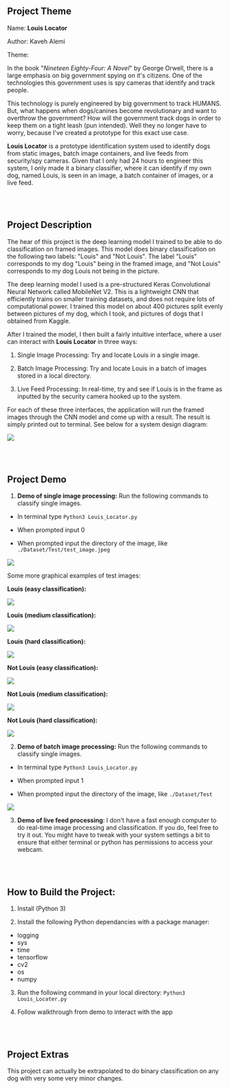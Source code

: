 ## Project Theme

Name: **Louis Locator**

Author: Kaveh Alemi

Theme:

In the book "_Nineteen Eighty-Four: A Novel_" by George Orwell, there is a large emphasis on big government spying on it's citizens. One of the technologies this government uses is spy cameras that identify and track people. 

This technology is purely engineered by big government to track HUMANS. But, what happens when dogs/canines become revolutionary and want to overthrow the government? How will the government track dogs in order to keep them on a tight leash (pun intended). Well they no longer have to worry, because I've created a prototype for this exact use case. 

**Louis Locator** is a prototype identification system used to identify dogs from static images, batch image containers, and live feeds from security/spy cameras. Given that I only had 24 hours to engineer this system, I only made it a binary classifier, where it can identify if my own dog, named Louis, is seen in an image, a batch container of images, or a live feed.

<br />
<br />

## Project Description

The hear of this project is the deep learning model I trained to be able to do classification on framed images. This model does binary classification on the following two labels: "Louis" and "Not Louis". The label "Louis" corresponds to my dog "Louis" being in the framed image, and "Not Louis" corresponds to my dog Louis not being in the picture.

The deep learning model I used is a pre-structured Keras Convolutional Neural Network called MobileNet V2. This is a lightweight CNN that efficiently trains on smaller training datasets, and does not require lots of computational power. I trained this model on about 400 pictures split evenly between pictures of my dog, which I took, and pictures of dogs that I obtained from Kaggle.

After I trained the model, I then built a fairly intuitive interface, where a user can interact with **Louis Locator** in three ways:

1) Single Image Processing: Try and locate Louis in a single image.

2) Batch Image Processing: Try and locate Louis in a batch of images stored in a local directory.

3) Live Feed Processing: In real-time, try and see if Louis is in the frame as inputted by the security camera hooked up to the system.

For each of these three interfaces, the application will run the framed images through the CNN model and come up with a result. The result is simply printed out to terminal. See below for a system design diagram:

![](/Diagram/System%20Design.jpg)

<br />
<br />

## Project Demo

1) **Demo of single image processing:** Run the following commands to classify single images.

- In terminal type `Python3 Louis_Locator.py`

- When prompted input 0

- When prompted input the directory of the image, like `./Dataset/Test/test_image.jpeg`



![](/Demo%20Files/Single%20Image%20Demo.png)


Some more graphical examples of test images:

**Louis (easy classification):**

![](/Examples/1.png)


**Louis (medium classification):**

![](/Examples/2.png)


**Louis (hard classification):**

![](/Examples/3.png)


**Not Louis (easy classification):**

![](/Examples/4.png)


**Not Louis (medium classification):**

![](/Examples/5.png)


**Not Louis (hard classification):**

![](/Examples/6.png)



2) **Demo of batch image processing:** Run the following commands to classify single images.

- In terminal type `Python3 Louis_Locator.py`

- When prompted input 1

- When prompted input the directory of the image, like `./Dataset/Test`



![](/Demo%20Files/Batch%20Demo.png)



3) **Demo of live feed processing**: I don't have a fast enough computer to do real-time image processing and classification. If you do, feel free to try it out. You might have to tweak with your system settings a bit to ensure that either terminal or python has permissions to access your webcam.

<br />
<br />

## How to Build the Project:

1) Install (Python 3)

2) Install the following Python dependancies with a package manager:

  - logging
  - sys
  - time
  - tensorflow
  - cv2
  - os
  - numpy

3) Run the following command in your local directory: `Python3 Louis_Locater.py`

4) Follow walkthrough from demo to interact with the app

<br />
<br />


## Project Extras

This project can actually be extrapolated to do binary classification on any dog with very some very minor changes.






